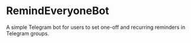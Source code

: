 # RemindEveryoneBot

A simple Telegram bot for users to set one-off and recurring reminders in Telegram groups.
